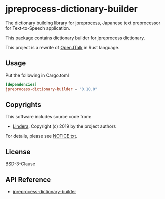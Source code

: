 # jpreprocess-dictionary-builder

The dictionary building library for [jpreprocess](https://crates.io/crates/jpreprocess),
Japanese text preprocessor for Text-to-Speech application.

This package contains dictionary builder for jpreprocess dictionary.

This project is a rewrite of [OpenJTalk](http://open-jtalk.sourceforge.net/) in Rust language.

## Usage

Put the following in Cargo.toml

```toml
[dependencies]
jpreprocess-dictionary-builder = "0.10.0"
```

## Copyrights

This software includes source code from:

- [Lindera](https://github.com/lindera-morphology/lindera).
  Copyright (c) 2019 by the project authors

For details, please see [NOTICE.txt](https://github.com/jpreprocess/jpreprocess/blob/v0.2.0/crates/jpreprocess-dictionary-builder/NOTICE.txt).

## License

BSD-3-Clause

## API Reference

- [jpreprocess-dictionary-builder](https://docs.rs/jpreprocess-dictionary-builder)
